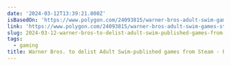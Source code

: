 ```yaml
---
date: '2024-03-12T13:39:21.000Z'
isBasedOn: 'https://www.polygon.com/24093815/warner-bros-adult-swim-games-steam-delisting'
link: 'https://www.polygon.com/24093815/warner-bros-adult-swim-games-steam-delisting'
slug: 2024-03-12-warner-bros-to-delist-adult-swim-published-games-from-steam-polygon
tags:
  - gaming
title: Warner Bros. to delist Adult Swim-published games from Steam - Polygon
---
```


